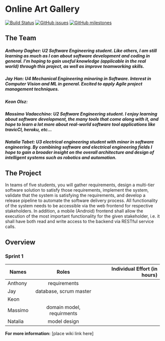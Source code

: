# Online Art Gallery 
[![Build Status](https://travis-ci.com/McGill-ECSE321-Fall2020/project-group-07.svg?token=vJf8oFjyu6KgrpLfTQtr&branch=master)](https://travis-ci.com/McGill-ECSE321-Fall2020/project-group-07)
[![GitHub issues](https://img.shields.io/badge/issues-9-red)](https://github.com/McGill-ECSE321-Fall2020/project-group-07/issues)
[![GitHub milestones](https://img.shields.io/badge/milestones-0-green)](https://github.com/McGill-ECSE321-Fall2020/project-group-07/milestones)
## The Team

##### Anthony Dagher: U2 Software Engineering student. Like others, I am still learning as much as I can about software development and coding in general. I'm hoping to gain useful knowledge (applicable in the real world) through this project, as well as improve teamworking skills.

##### Jay Han:  U4 Mechanical Engineering minoring in Software. Interest in Computer Vision and ML in general. Excited to apply Agile project management techniques.

##### Keon Olsz: 

##### Massimo Vadacchino: U2 Software Engineering student. I enjoy learning about software development, the many tools that come along with it, and hope to learn a lot more about real-world software tool applications like travicCI, heroku, etc...

##### Natalia Tabet: U3 electrical engineering student with minor in software engineering. By combining software and electrical engineering fields I hope to gain a broader insight on the overall architecture and design of intelligent systems such as robotics and automation. 

## The Project

In teams of five students, you will gather requirements, design a multi-tier software solution to satisfy those
requirements, implement the system, validate that the system is satisfying the requirements, and develop a release
pipeline to automate the software delivery process. All functionality of the system needs
to be accessible via the web frontend for respective stakeholders. In addition, a mobile (Android) frontend shall
allow the execution of the most important functionality for the given stakeholder, i.e. it shall have both read and
write access to the backend via RESTful service calls.

## Overview 

### Sprint 1
| Names         | Roles                     | Individual Effort (in hours)  |
| ------------- |:-------------------------:| -----------------------------:|
| Anthony       | requirements              |                               |
| Jay           | database, scrum master    |                               |
| Keon          |                           |                               |
| Massimo       | domain model, requirments |                               |
| Natalia       | model design              |                               |

__For more information:__ [place wiki link here]
